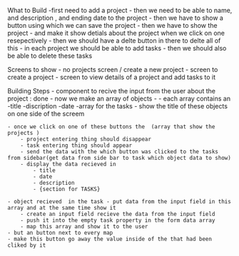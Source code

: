What to Build
    -first need to add a project
    - then we need to be able to name, and description , and ending date to the project 
    - then we have to show a button using which we can save the project 
    - then we have to show the project 
    - and make it show detials about the project when we click on one resepectively 
    - then we should have a delte button in there to delte all of this
    - in each project we should be able to add tasks 
    - then we should also be able to delete these tasks 

Screens to show
    - no projects screen / create a new project
    - screen to create a project 
    - screen to view details of a project and add tasks to it

Building Steps
    - component to recive the input from the user about the project : done
    - now we make an array of objects - 
        - each array contains an 
            -title 
            -discription
            -date
            -array for the tasks
    - show the title of these objects on one side of the screem
    
    - once we click on one of these buttons the  (array that show the   projects )
        - project entering thing should disappear
        - task entering thing should appear
        - send the data with the which button was clicked to the tasks from sidebar(get data from side bar to task which object data to show)
        - display the data recieved in 
            - title
            - date
            - description
            - {section for TASKS}

    - object recieved  in the task - put data from the input field in this array and at the same time show it
        - create an input field recieve the data from the input field 
        - push it into the empty task property in the form data array 
        - map this array and show it to the user
    - but an button next to every map
    - make this button go away the value inside of the that had been cliked by it

    


